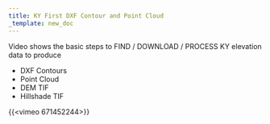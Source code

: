 ```yaml
---
title: KY First DXF Contour and Point Cloud
_template: new_doc
---
```



Video shows the basic steps to FIND / DOWNLOAD / PROCESS KY elevation data to produce

* DXF Contours
* Point Cloud
* DEM TIF
* Hillshade TIF

{{<vimeo 671452244>}}
